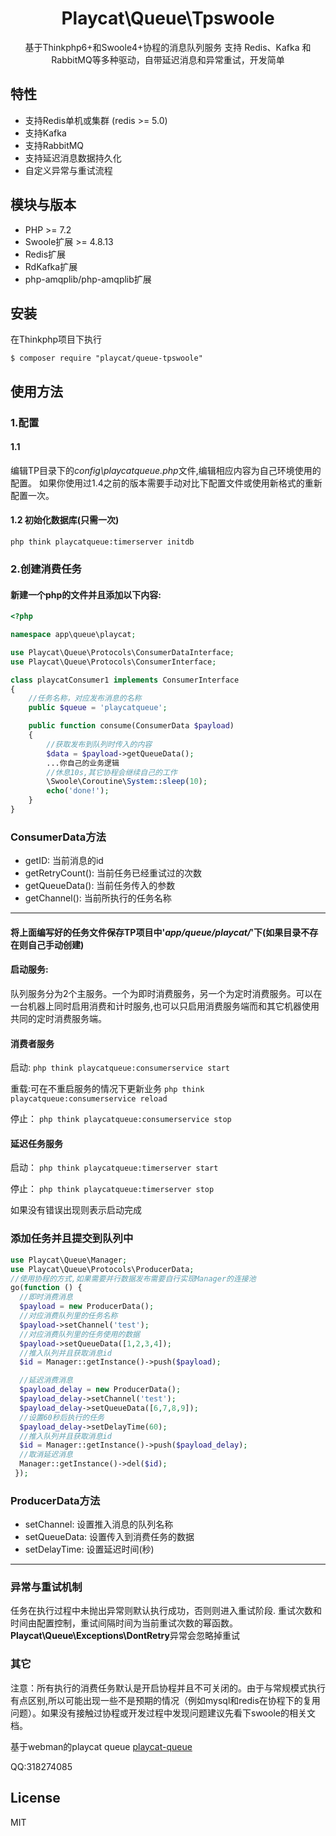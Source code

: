 
<h1 align="center">Playcat\Queue\Tpswoole</h1>

<p align="center">基于Thinkphp6+和Swoole4+协程的消息队列服务
支持 Redis、Kafka 和 RabbitMQ等多种驱动，自带延迟消息和异常重试，开发简单</p>

## 特性

- 支持Redis单机或集群 (redis >= 5.0)
- 支持Kafka
- 支持RabbitMQ
- 支持延迟消息数据持久化
- 自定义异常与重试流程

## 模块与版本

- PHP >= 7.2
- Swoole扩展 >= 4.8.13
- Redis扩展
- RdKafka扩展
- php-amqplib/php-amqplib扩展

## 安装
在Thinkphp项目下执行
```shell
$ composer require "playcat/queue-tpswoole"
```

## 使用方法

### 1.配置

#### 1.1
编辑TP目录下的*config\playcatqueue.php*文件,编辑相应内容为自己环境使用的配置。
如果你使用过1.4之前的版本需要手动对比下配置文件或使用新格式的重新配置一次。

#### 1.2 初始化数据库(只需一次)

```
php think playcatqueue:timerserver initdb
```

### 2.创建消费任务

#### 新建一个php的文件并且添加以下内容:

```php
<?php

namespace app\queue\playcat;

use Playcat\Queue\Protocols\ConsumerDataInterface;
use Playcat\Queue\Protocols\ConsumerInterface;

class playcatConsumer1 implements ConsumerInterface
{
    //任务名称，对应发布消息的名称
    public $queue = 'playcatqueue';

    public function consume(ConsumerData $payload)
    {
        //获取发布到队列时传入的内容
        $data = $payload->getQueueData();
        ...你自己的业务逻辑
        //休息10s,其它协程会继续自己的工作
        \Swoole\Coroutine\System::sleep(10);
        echo('done!');
    }
}

```

### ConsumerData方法

- getID: 当前消息的id
- getRetryCount(): 当前任务已经重试过的次数
- getQueueData():  当前任务传入的参数
- getChannel(): 当前所执行的任务名称
- - -

#### 将上面编写好的任务文件保存TP项目中'*app/queue/playcat/*'下(如果目录不存在则自己手动创建)


#### 启动服务:
队列服务分为2个主服务。一个为即时消费服务，另一个为定时消费服务。可以在一台机器上同时启用消费和计时服务,也可以只启用消费服务端而和其它机器使用共同的定时消费服务端。

#### 消费者服务

启动:
`php think playcatqueue:consumerservice start`

重载:可在不重启服务的情况下更新业务
`php think playcatqueue:consumerservice reload`

停止：
`php think playcatqueue:consumerservice stop`


#### 延迟任务服务

启动：
`php think playcatqueue:timerserver start`

停止：
`php think playcatqueue:timerserver stop`

如果没有错误出现则表示启动完成

### 添加任务并且提交到队列中

```php
use Playcat\Queue\Manager;
use Playcat\Queue\Protocols\ProducerData;
//使用协程的方式,如果需要并行数据发布需要自行实现Manager的连接池
go(function () {
  //即时消费消息
  $payload = new ProducerData();
  //对应消费队列里的任务名称
  $payload->setChannel('test');
  //对应消费队列里的任务使用的数据
  $payload->setQueueData([1,2,3,4]);
  //推入队列并且获取消息id
  $id = Manager::getInstance()->push($payload);

  //延迟消费消息
  $payload_delay = new ProducerData();
  $payload_delay->setChannel('test');
  $payload_delay->setQueueData([6,7,8,9]);
  //设置60秒后执行的任务
  $payload_delay->setDelayTime(60);
  //推入队列并且获取消息id
  $id = Manager::getInstance()->push($payload_delay);
  //取消延迟消息
  Manager::getInstance()->del($id);
 });
```

### ProducerData方法

- setChannel: 设置推入消息的队列名称
- setQueueData: 设置传入到消费任务的数据
- setDelayTime: 设置延迟时间(秒)
- - -

### 异常与重试机制

任务在执行过程中未抛出异常则默认执行成功，否则则进入重试阶段.
重试次数和时间由配置控制，重试间隔时间为当前重试次数的幂函数。
**Playcat\Queue\Exceptions\DontRetry**异常会忽略掉重试


### 其它

注意：所有执行的消费任务默认是开启协程并且不可关闭的。由于与常规模式执行有点区别,所以可能出现一些不是预期的情况（例如mysql和redis在协程下的复用问题）。如果没有接触过协程或开发过程中发现问题建议先看下swoole的相关文档。



基于webman的playcat queue
[playcat-queue ](https://github.com/nsnake/playcat-queue)

QQ:318274085

## License

MIT

